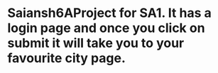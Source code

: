 # Saiansh6AProject for SA1. It has a login page and once you click on submit it will take you to your favourite city page.
